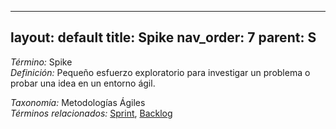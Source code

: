 
---
layout: default
title: Spike
nav_order: 7
parent: S
---

*Término:* Spike  
*Definición:* Pequeño esfuerzo exploratorio para investigar un problema o probar una idea en un entorno ágil.

*Taxonomía:* Metodologías Ágiles  
*Términos relacionados:* [Sprint](https://maleniski.github.io/diccionario-angl-tec-mx/docs/alfabeticamente/S/sprint/), [Backlog](https://maleniski.github.io/diccionario-angl-tec-mx/docs/alfabeticamente/B/backlog/)
